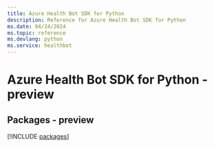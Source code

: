 ```yaml
---
title: Azure Health Bot SDK for Python
description: Reference for Azure Health Bot SDK for Python
ms.date: 04/24/2024
ms.topic: reference
ms.devlang: python
ms.service: healthbot
---
```

# Azure Health Bot SDK for Python - preview
## Packages - preview
[!INCLUDE [packages](health-bot-index.md)]